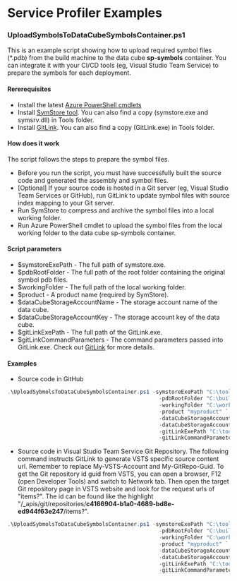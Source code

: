 # Service Profiler Examples

### UploadSymbolsToDataCubeSymbolsContainer.ps1

This is an example script showing how to upload required symbol files (*.pdb) from the build machine to the data cube **sp-symbols** container. You can integrate it with your CI/CD tools (eg, Visual Studio Team Service) to prepare the symbols for each deployment.

#### Rererequisites

  - Install the latest [Azure PowerShell cmdlets](https://www.microsoft.com/web/handlers/webpi.ashx/getinstaller/WindowsAzurePowershellGet.3f.3f.3fnew.appids)
  - Install [SymStore tool](https://go.microsoft.com/fwlink/p/?LinkId=536682). You can also find a copy (symstore.exe and symsrv.dll) in Tools folder. 
  - Install [GitLink](https://github.com/GitTools/GitLink). You can also find a copy (GitLink.exe) in Tools folder.

#### How does it work
The script follows the steps to prepare the symbol files.

  - Before you run the script, you must have successfully built the source code and generated the assembly and symbol files.
  - [Optional] If your source code is hosted in a Git server (eg, Visual Studio Team Services or GitHub), run GitLink to update symbol files with source index mapping to your Git server.
  - Run SymStore to compress and archive the symbol files into a local working folder.
  - Run Azure PowerShell cmdlet to upload the symbol files from the local working folder to the data cube sp-symbols container.

#### Script parameters

  - $symstoreExePath - The full path of symstore.exe.
  - $pdbRootFolder - The full path of the root folder containing the original symbol pdb files.
  - $workingFolder - The full path of the local working folder.
  - $product - A product name (required by SymStore).
  - $dataCubeStorageAccountName - The storage account name of the data cube.
  - $dataCubeStorageAccountKey - The storage account key of the data cube.
  - $gitLinkExePath - The full path of the GitLink.exe.
  - $gitLinkCommandParameters - The command parameters passed into GitLink.exe. Check out [GitLink](https://github.com/GitTools/GitLink) for more details.

#### Examples

  - Source code in GitHub

```PowerShell
.\UploadSybmolsToDataCubeSymbolsContainer.ps1 -symstoreExePath "C:\tools\symstore.exe" `                                                  
                                                -pdbRootFolder "C:\build\release" `
                                                -workingFolder "C:\working" `
                                                -product "myproduct" `
                                                -dataCubeStorageAccountName "mystorageaccountname" `
                                                -dataCubeStorageAccountKey "mystroageaccountkey" `
                                                -gitLinkExePath "C:\tools\GitLink.exe" `
                                                -gitLinkCommandParameters "C:\source\ -c release"
```

  - Source code in Visual Studio Team Service Git Repository. The following command instructs GitLink to generate VSTS specific source content url. Remember to replace My-VSTS-Account and My-GitRepo-Guid. To get the Git repository id guid from VSTS, you can open a browser, F12 (open Developer Tools) and switch to Network tab. Then open the target Git repository page in VSTS website and look for the request urls of "items?". The id can be found like the highlight "/_apis/git/repositories/**c4166904-b1a0-4689-bd8e-ed944f63e247**/items?".

```PowerShell
.\UploadSybmolsToDataCubeSymbolsContainer.ps1 -symstoreExePath "C:\tools\symstore.exe" `                                                  
                                                -pdbRootFolder "C:\build\release" `
                                                -workingFolder "C:\working" `
                                                -product "myproduct" `
                                                -dataCubeStorageAccountName "mystorageaccountname" `
                                                -dataCubeStorageAccountKey "mystroageaccountkey" `
                                                -gitLinkExePath "C:\tools\GitLink.exe" `
                                                -gitLinkCommandParameters "C:\source\ -c release -u https://My-VSTS-Account.visualstudio.com/DefaultCollection/_apis/git/repositories/My-GitRepo-Guid/items?api-version=1.0&scopePath=/{filename}&versionType=commit&version={revision}"
```
